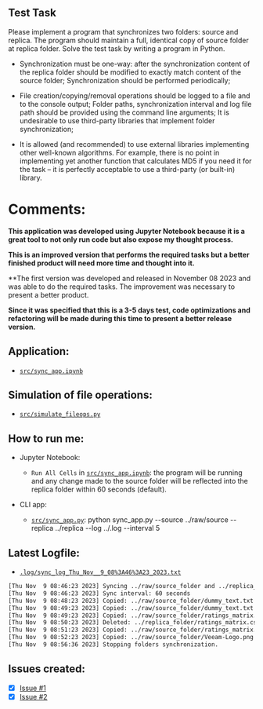 ## Test Task

Please implement a program that synchronizes two folders: source and
replica. The program should maintain a full, identical copy of source
folder at replica folder. Solve the test task by writing a program in
Python.

- Synchronization must be one-way: after the synchronization content of the
  replica folder should be modified to exactly match content of the source
  folder;
  Synchronization should be performed periodically;

- File creation/copying/removal operations should be logged to a file and to the
  console output;
  Folder paths, synchronization interval and log file path should be provided
  using the command line arguments;
  It is undesirable to use third-party libraries that implement folder
  synchronization;
  
- It is allowed (and recommended) to use external libraries implementing other
  well-known algorithms. For example, there is no point in implementing yet
  another function that calculates MD5 if you need it for the task – it is perfectly
  acceptable to use a third-party (or built-in) library.

# Comments:

**This application was developed using **Jupyter Notebook** because it is a great tool to not only run code but also expose my thought process.**

**This is an improved version that performs the required tasks but a better finished product will need more time and thought into it.**

**The first version was developed and released in November 08 2023 and was able to do the required tasks. The improvement was necessary to present a better product.

**Since it was specified that this is a 3-5 days test, code optimizations and refactoring will be made during this time to present a better release version.**

## Application:

- [``src/sync_app.ipynb``](src/sync_app.ipynb)

## Simulation of file operations:

- [``src/simulate_fileops.py``](simulate_fileops.py)

## How to run me:

- Jupyter Notebook:
  - `Run All Cells` in [``src/sync_app.ipynb``](src/sync_app.ipynb): the program will be running and any change made to the source folder will be reflected into the replica folder within 60 seconds (default).

- CLI app:
  - [`src/sync_app.py`](src/sync_app.py): python sync_app.py --source ../raw/source --replica ../replica --log ../.log --interval 5

## Latest Logfile:
- [`.log/sync_log_Thu_Nov__9_08%3A46%3A23_2023.txt`](.log/sync_log_Thu_Nov__9_08%3A46%3A23_2023.txt)

```bash
[Thu Nov  9 08:46:23 2023] Syncing ../raw/source_folder and ../replica_folder folders
[Thu Nov  9 08:46:23 2023] Sync interval: 60 seconds
[Thu Nov  9 08:48:23 2023] Copied: ../raw/source_folder/dummy_text.txt -> ../replica_folder/dummy_text.txt
[Thu Nov  9 08:49:23 2023] Copied: ../raw/source_folder/dummy_text.txt -> ../replica_folder/dummy_text.txt
[Thu Nov  9 08:49:23 2023] Copied: ../raw/source_folder/ratings_matrix.csv -> ../replica_folder/ratings_matrix.csv
[Thu Nov  9 08:50:23 2023] Deleted: ../replica_folder/ratings_matrix.csv
[Thu Nov  9 08:51:23 2023] Copied: ../raw/source_folder/ratings_matrix.csv -> ../replica_folder/ratings_matrix.csv
[Thu Nov  9 08:52:23 2023] Copied: ../raw/source_folder/Veeam-Logo.png -> ../replica_folder/Veeam-Logo.png
[Thu Nov  9 08:56:36 2023] Stopping folders synchronization.
```

## Issues created:

- [X] [Issue #1](https://github.com/tgvp/Synchronization_App/issues/1)
- [X] [Issue #2](https://github.com/tgvp/Synchronization_App/issues/2)
